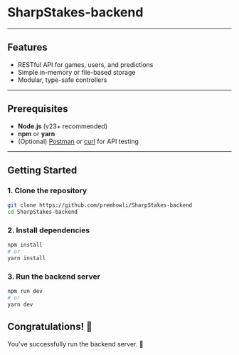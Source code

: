 # SharpStakes-backend

---

## Features

- RESTful API for games, users, and predictions
- Simple in-memory or file-based storage
- Modular, type-safe controllers

---

## Prerequisites

- **Node.js** (v23+ recommended)
- **npm** or **yarn**
- (Optional) [Postman](https://www.postman.com/) or [curl](https://curl.se/) for API testing

---

## Getting Started

### 1. Clone the repository

```sh
git clone https://github.com/premhowli/SharpStakes-backend
cd SharpStakes-backend
```
### 2. Install dependencies
```sh
npm install
# or
yarn install
```

### 3. Run the backend server
```sh
npm run dev
# or
yarn dev
```

## Congratulations! :tada:

You've successfully run the backend server. :partying_face:



